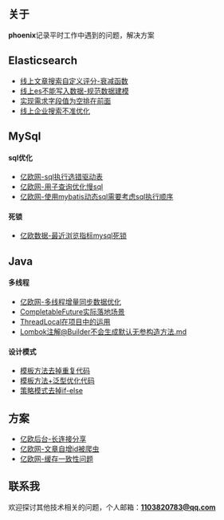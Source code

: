 ## 关于

**phoenix**记录平时工作中遇到的问题，解决方案

## Elasticsearch
* [线上文章搜索自定义评分-衰减函数](https://gitee.com/mengban0727/phoenix/blob/master/es/线上文章搜索自定义评分-衰减函数.md)
* [线上es不能写入数据-规范数据建模](https://gitee.com/mengban0727/phoenix/blob/master/es/线上es不能写入数据-规范数据建模.md)
* [实现需求字段值为空排在前面](https://gitee.com/mengban0727/phoenix/blob/master/es/实现需求字段值为空排在前面.md)
* [线上企业搜索不准优化](https://gitee.com/mengban0727/phoenix/blob/master/es/线上企业搜索不准优化.md)

## MySql
#### sql优化
* [亿欧网-sql执行选错驱动表](https://gitee.com/mengban0727/phoenix/blob/master/mysql/亿欧网-sql执行选错驱动表.md)
* [亿欧网-用子查询优化慢sql](https://gitee.com/mengban0727/phoenix/blob/master/mysql/亿欧网-用子查询优化慢sql.md)
* [亿欧网-使用mybatis动态sql需要考虑sql执行顺序](https://gitee.com/mengban0727/phoenix/blob/master/mysql/亿欧网-使用mybatis动态sql需要考虑sql执行顺序.md)
#### 死锁
* [亿欧数据-最近浏览指标mysql死锁](https://gitee.com/mengban0727/phoenix/blob/master/mysql/亿欧数据-最近浏览指标mysql死锁.md)

## Java
#### 多线程
* [亿欧网-多线程增量同步数据优化](https://gitee.com/mengban0727/phoenix/blob/master/java/亿欧网-多线程增量同步数据优化.md)
* [CompletableFuture实际落地场景](https://gitee.com/mengban0727/phoenix/blob/master/java/CompletableFuture实际落地场景.md)
* [ThreadLocal在项目中的运用](https://gitee.com/mengban0727/phoenix/blob/master/java/ThreadLocal在项目中的运用.md)
* [Lombok注解@Builder不会生成默认无参构造方法.md](https://gitee.com/mengban0727/phoenix/blob/master/java/Lombok注解@Builder不会生成默认无参构造方法.md)
#### 设计模式
* [模板方法去掉重复代码](https://gitee.com/mengban0727/phoenix/blob/master/设计模式/模板方法去掉重复代码.md)
* [模板方法+泛型优化代码](https://gitee.com/mengban0727/phoenix/blob/master/设计模式/模板方法+泛型优化代码.md)
* [策略模式去掉if-else](https://gitee.com/mengban0727/phoenix/blob/master/设计模式/策略模式去掉if-else.md)

## 方案
* [亿欧后台-长连接分享](https://gitee.com/mengban0727/phoenix/blob/master/方案设计/长连接分享.md)
* [亿欧网-文章自增id被爬虫](https://gitee.com/mengban0727/phoenix/blob/master/方案设计/文章自增id被爬虫.md)
* [亿欧网-缓存一致性问题](https://gitee.com/mengban0727/phoenix/blob/master/redis/亿欧网-缓存一致性问题.md)

## 联系我
欢迎探讨其他技术相关的问题，个人邮箱：**1103820783@qq.com**